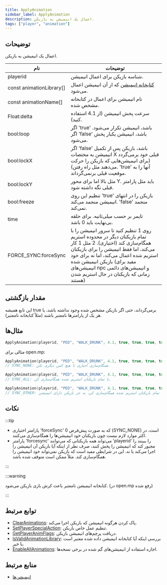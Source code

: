 ```yaml
---
title: ApplyAnimation
sidebar_label: ApplyAnimation
description: اعمال یک انیمیشن به بازیکن.
tags: ["player", "animation"]
---
```


## توضیحات

اعمال یک انیمیشن به بازیکن.

| نام                      | توضیحات                                                                                                                                                                                                                                                                                                                                                     |
| ------------------------ | ----------------------------------------------------------------------------------------------------------------------------------------------------------------------------------------------------------------------------------------------------------------------------------------------------------------------------------------------------------- |
| playerid                 | شناسه بازیکن برای اعمال انیمیشن.                                                                                                                                                                                                                                                                                                                           |
| const animationLibrary[] | [کتابخانه انیمیشن](../resources/animations) که از آن انیمیشن اعمال می‌شود.                                                                                                                                                                                                                                                                                |
| const animationName[]    | نام انیمیشن برای اعمال در کتابخانه مشخص شده.                                                                                                                                                                                                                                                                                                                |
| Float:delta              | سرعت پخش انیمیشن (از 4.1 استفاده کنید).                                                                                                                                                                                                                                                                                                                  |
| bool:loop                | اگر 'true' باشد، انیمیشن تکرار می‌شود. اگر 'false' باشد، انیمیشن یکبار پخش می‌شود.                                                                                                                                                                                                                                                                        |
| bool:lockX               | اگر 'false' باشد، بازیکن پس از تکمیل انیمیشن به مختصات X قبلی خود برمی‌گردد (برای انیمیشن‌هایی که بازیکن را حرکت می‌دهند مثل راه رفتن). 'true' آنها را به موقعیت قبلی برنمی‌گرداند.                                                                                                                                                                |
| bool:lockY               | مثل بالا اما برای محور Y. باید مثل پارامتر قبلی نگه داشته شود.                                                                                                                                                                                                                                                                                              |
| bool:freeze              | تنظیم این روی 'true' بازیکن را در انتهای انیمیشن منجمد می‌کند. 'false' منجمد نمی‌کند.                                                                                                                                                                                                                                                                   |
| time                     | تایمر بر حسب میلی‌ثانیه. برای حلقه بی‌نهایت باید 0 باشد.                                                                                                                                                                                                                                                                                                    |
| FORCE_SYNC:forceSync     | روی 1 تنظیم کنید تا سرور انیمیشن را با تمام بازیکنان دیگر در محدوده استریم همگام‌سازی کند (اختیاری). 2 مثل 1 کار می‌کند، اما فقط انیمیشن را برای بازیکنان استریم شده اعمال می‌کند، اما نه برای خود بازیکن انیمیشن شده (مفید برای انیمیشن‌های npc و انیمیشن‌های دائمی زمانی که بازیکنان در حال استریم شدن هستند) |

## مقدار بازگشتی

این تابع همیشه true برمی‌گرداند، حتی اگر بازیکن مشخص شده وجود نداشته باشد، یا هر یک از پارامترها نامعتبر باشند (مثلاً کتابخانه نامعتبر).

## مثال‌ها

```c
ApplyAnimation(playerid, "PED", "WALK_DRUNK", 4.1, true, true, true, true, 1, 1);
```

مثالی برای open.mp:

```c
ApplyAnimation(playerid, "PED", "WALK_DRUNK", 4.1, true, true, true, true, 1, SYNC_NONE);
// SYNC_NONE: همگام‌سازی اجباری با هیچ کس دیگری نکن.

ApplyAnimation(playerid, "PED", "WALK_DRUNK", 4.1, true, true, true, true, 1, SYNC_ALL);
// SYNC_ALL: با تمام بازیکنان استریم شده همگام‌سازی کن.

ApplyAnimation(playerid, "PED", "WALK_DRUNK", 4.1, true, true, true, true, 1, SYNC_OTHER);
// SYNC_OTHER: با تمام بازیکنان استریم شده همگام‌سازی کن، به جز بازیکن دارای انیمیشن.
```

## نکات

:::tip

- پارامتر اختیاری 'forceSync' که به صورت پیش‌فرض 0 (SYNC_NONE) است، در اکثر موارد لازم نیست چون بازیکنان خود انیمیشن‌ها را همگام‌سازی می‌کنند.
- پارامتر 'forcesync' می‌تواند همه بازیکنانی که می‌توانند 'playerid' را ببینند را مجبور کند که انیمیشن را پخش کنند، صرف نظر از اینکه آیا بازیکن آن انیمیشن را اجرا می‌کند یا نه. این در شرایطی مفید است که بازیکن نمی‌تواند خود انیمیشن را همگام‌سازی کند. مثلاً ممکن است متوقف شده باشد.

:::

:::warning

کتابخانه انیمیشن نامعتبر باعث کرش بازی بازیکن می‌شود. (در open.mp رفع شده)

:::

## توابع مرتبط

- [ClearAnimations](ClearAnimations): پاک کردن هرگونه انیمیشن که بازیکن اجرا می‌کند.
- [SetPlayerSpecialAction](SetPlayerSpecialAction): تنظیم عمل خاص بازیکن.
- [GetPlayerAnimFlags](GetPlayerAnimFlags): دریافت پرچم‌های انیمیشن بازیکن.
- [IsValidAnimationLibrary](IsValidAnimationLibrary): بررسی اینکه آیا کتابخانه انیمیشن داده شده معتبر است یا خیر.
- [EnableAllAnimations](EnableAllAnimations): اجازه استفاده از انیمیشن‌های گم شده در برخی نسخه‌ها.

## منابع مرتبط

- [انیمیشن‌ها](../resources/animations)